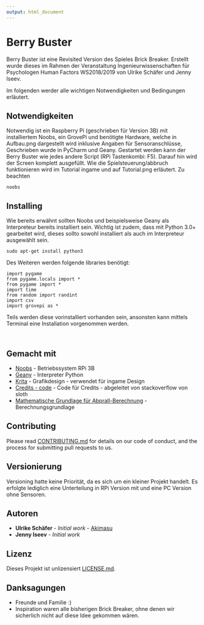 ```yaml
---
output: html_document
---
```


# Berry Buster

Berry Buster ist eine Revisited Version des Spieles Brick Breaker. Erstellt wurde dieses im Rahmen der Veranstaltung Ingenieurwissenschaften für Psychologen Human Factors WS2018/2019 von Ulrike Schäfer und Jenny Iseev.

Im folgenden werder alle wichtigen Notwendigkeiten und Bedingungen erläutert.

## Notwendigkeiten

Notwendig ist ein Raspberry Pi (geschrieben für Version 3B) mit installiertem Noobs, ein GrovePi und benötigte Hardware, welche in Aufbau.png dargestellt wird inklusive Angaben für Sensoranschlüsse,
Geschrieben wurde in PyCharm und Geany. Gestartet werden kann der Berry Buster wie jedes andere Script (RPi Tastenkombi: F5). Darauf hin wird der Screen komplett ausgefüllt. Wie die Spielsteuerung/abbruch funktionieren wird im Tutorial ingame und auf Tutorial.png erläutert.
Zu beachten 

```
noobs
```

## Installing

Wie bereits erwähnt sollten Noobs und beispielsweise Geany als Interpreteur bereits installiert sein.
Wichtig ist zudem, dass mit Python 3.0+ gearbeitet wird, dieses sollto sowohl installiert als auch im Interpreteur ausgewählt sein.
```
sudo apt-get install python3
```

Des Weiteren werden folgende libraries benötigt:

```
import pygame
from pygame.locals import *
from pygame import *
import time
from random import randint
import csv
import grovepi as *
```

Teils werden diese vorinstalliert vorhanden sein, ansonsten kann mittels Terminal eine Installation vorgenommen werden.

```


```

## Gemacht mit

* [Noobs](https://www.raspberrypi.org/downloads/noobs/) - Betriebssystem RPi 3B
* [Geany](https://www.geany.org/download) - Interpreter Python
* [Krita](https://krita.org/en/) - Grafikdesign - verwendet für ingame Design
* [Credits - code](https://stackoverflow.com/questions/36164524/python-pygame-create-end-credits-like-the-ones-at-the-end-of-a-movie?rq=1) - Code für Credits - abgeleitet von stackoverflow von sloth
* [Mathematische Grundlage für Abprall-Berechnung](https://www.youtube.com/watch?v=uuww9w2W-c0) - Berechnungsgrundlage

## Contributing

Please read [CONTRIBUTING.md](https://gist.github.com/PurpleBooth/b24679402957c63ec426) for details on our code of conduct, and the process for submitting pull requests to us.

## Versionierung

Versioning hatte keine Priorität, da es sich um ein kleiner Projekt handelt.
Es erfolgte lediglich eine Unterteilung in RPi Version mit und eine PC Version ohne Sensoren.

## Autoren

* **Ulrike Schäfer** - *Initial work* - [Akimasu](https://github.com/Akimasu)
* **Jenny Iseev** - *Initial work*

## Lizenz

Dieses Projekt ist unlizensiert [LICENSE.md](LICENSE.md).

## Danksagungen

* Freunde und Familie :)
* Inspiration waren alle bisherigen Brick Breaker, ohne denen wir sicherlich nicht auf diese Idee gekommen wären.

